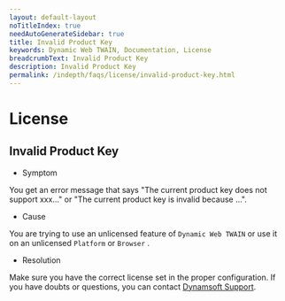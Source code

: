 ```yaml
---
layout: default-layout
noTitleIndex: true
needAutoGenerateSidebar: true
title: Invalid Product Key
keywords: Dynamic Web TWAIN, Documentation, License
breadcrumbText: Invalid Product Key
description: Invalid Product Key
permalink: /indepth/faqs/license/invalid-product-key.html
---
```


# License

## Invalid Product Key

* Symptom

You get an error message that says "The current product key does not support xxx..." or "The current product key is invalid because ...".

* Cause

You are trying to use an unlicensed feature of `Dynamic Web TWAIN` or use it on an unlicensed `Platform` or `Browser` .

* Resolution

Make sure you have the correct license set in the proper configuration. If you have doubts or questions, you can contact [Dynamsoft Support]({{site.about}}getsupport.html).
